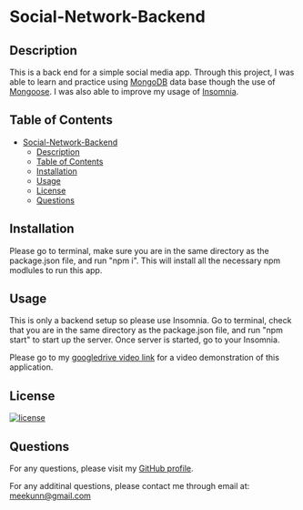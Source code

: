 # Social-Network-Backend

## Description

This is a back end for a simple social media app. Through this project, I was able to learn and practice using [MongoDB](https://www.mongodb.com/) data base though the use of [Mongoose](https://www.npmjs.com/package/mongoose). I was also able to improve my usage of [Insomnia](https://insomnia.rest/).

## Table of Contents

- [Social-Network-Backend](#social-network-backend)
  - [Description](#description)
  - [Table of Contents](#table-of-contents)
  - [Installation](#installation)
  - [Usage](#usage)
  - [License](#license)
  - [Questions](#questions)

## Installation

Please go to terminal, make sure you are in the same directory as the package.json file, and run "npm i". This will install all the necessary npm modlules to run this app.

## Usage

This is only a backend setup so please use Insomnia. Go to terminal, check that you are in the same directory as the package.json file, and run "npm start" to start up the server. Once server is started, go to your Insomnia.

Please go to my [googledrive video link](https://drive.google.com/file/d/13ooWyy8BUMT1Q04YECitBwvLT0j8efXD/view) for a video demonstration of this application.

## License
  
[![license](https://img.shields.io/badge/License-MIT-green)](https://choosealicense.com/licenses/mit/)

## Questions

For any questions, please visit my [GitHub profile](https://github.com/meekunn).

For any additinal questions, please contact me through email at: meekunn@gmail.com